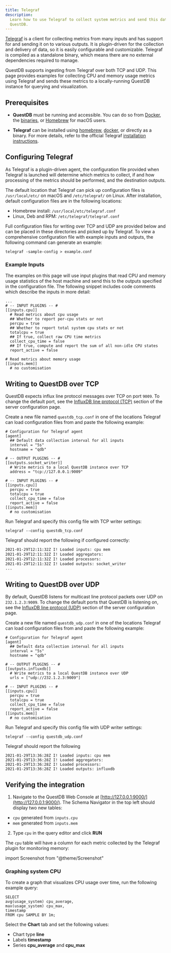 ```yaml
---
title: Telegraf
description:
  Learn how to use Telegraf to collect system metrics and send this data to
  QuestDB.
---
```


[Telegraf](https://docs.influxdata.com/telegraf/v1.17/) is a client for
collecting metrics from many inputs and has support for and sending it on to
various outputs. It is plugin-driven for the collection and delivery of data, so
it is easily configurable and customizable. Telegraf is compiled as a standalone
binary, which means there are no external dependencies required to manage.

QuestDB supports ingesting from Telegraf over both TCP and UDP. This page
provides examples for collecting CPU and memory usage metrics using Telegraf and
sends these metrics to a locally-running QuestDB instance for querying and
visualization.

## Prerequisites

- **QuestDB** must be running and accessible. You can do so from
  [Docker](/docs/get-started/docker/), the
  [binaries](/docs/get-started/binaries/), or
  [Homebrew](/docs/get-started/homebrew/) for macOS users.

- **Telegraf** can be installed using
  [homebrew](https://formulae.brew.sh/formula/telegraf),
  [docker](https://hub.docker.com/_/telegraf), or directly as a binary. For more
  details, refer to the official Telegraf
  [installation instructions](https://docs.influxdata.com/telegraf/v1.17/introduction/installation/).

## Configuring Telegraf

As Telegraf is a plugin-driven agent, the configuration file provided when
Telegraf is launched will determine which metrics to collect, if and how
processing of the metrics should be performed, and the destination outputs.

The default location that Telegraf can pick up configuration files is
`/usr/local/etc/` on macOS and `/etc/telegraf/` on Linux. After installation,
default configuration files are in the following locations:

- Homebrew install: `/usr/local/etc/telegraf.conf`
- Linux, Deb and RPM: `/etc/telegraf/telegraf.conf`

Full configuration files for writing over TCP and UDP are provided below and can
be placed in these directories and picked up by Telegraf. To view a
comprehensive configuration file with example inputs and outputs, the following
command can generate an example:

```
telegraf -sample-config > example.conf
```

### Example Inputs

The examples on this page will use input plugins that read CPU and memory usage
statistics of the host machine and send this to the outputs specified in the
configuration file. The following snippet includes code comments which describe
the inputs in more detail:

```shell title="Example inputs sending host data to QuestDB"
...
# -- INPUT PLUGINS -- #
[[inputs.cpu]]
  # Read metrics about cpu usage
  ## Whether to report per-cpu stats or not
  percpu = true
  ## Whether to report total system cpu stats or not
  totalcpu = true
  ## If true, collect raw CPU time metrics
  collect_cpu_time = false
  ## If true, compute and report the sum of all non-idle CPU states
  report_active = false

# Read metrics about memory usage
[[inputs.mem]]
  # no customisation
```

## Writing to QuestDB over TCP

QuestDB expects influx line protocol messages over TCP on port `9009`. To change
the default port, see the
[InfluxDB line protocol (TCP)](/docs/reference/configuration#influxdb-line-protocol-tcp)
section of the server configuration page.

Create a new file named `questdb_tcp.conf` in one of the locations Telegraf can
load configuration files from and paste the following example:

```shell title="/path/to/telegraf/config/questdb_tcp.conf"
# Configuration for Telegraf agent
[agent]
  ## Default data collection interval for all inputs
  interval = "5s"
  hostname = "qdb"

# -- OUTPUT PLUGINS -- #
[[outputs.socket_writer]]
  # Write metrics to a local QuestDB instance over TCP
  address = "tcp://127.0.0.1:9009"

# -- INPUT PLUGINS -- #
[[inputs.cpu]]
  percpu = true
  totalcpu = true
  collect_cpu_time = false
  report_active = false
[[inputs.mem]]
  # no customisation
```

Run Telegraf and specify this config file with TCP writer settings:

```shell
telegraf --config questdb_tcp.conf
```

Telegraf should report the following if configured correctly:

```bash
2021-01-29T12:11:32Z I! Loaded inputs: cpu mem
2021-01-29T12:11:32Z I! Loaded aggregators:
2021-01-29T12:11:32Z I! Loaded processors:
2021-01-29T12:11:32Z I! Loaded outputs: socket_writer
...
```

## Writing to QuestDB over UDP

By default, QuestDB listens for multicast line protocol packets over UDP on
`232.1.2.3:9009`. To change the default ports that QuestDB is listening on, see
the
[InfluxDB line protocol (UDP)](/docs/reference/configuration/#influxdb-line-protocol-udp)
section of the server configuration page.

Create a new file named `questdb_udp.conf` in one of the locations Telegraf can
load configuration files from and paste the following example:

```shell title="/path/to/telegraf/config/questdb_udp.conf"
# Configuration for Telegraf agent
[agent]
  ## Default data collection interval for all inputs
  interval = "5s"
  hostname = "qdb"

# -- OUTPUT PLUGINS -- #
[[outputs.influxdb]]
  # Write metrics to a local QuestDB instance over UDP
  urls = ["udp://232.1.2.3:9009"]

# -- INPUT PLUGINS -- #
[[inputs.cpu]]
  percpu = true
  totalcpu = true
  collect_cpu_time = false
  report_active = false
[[inputs.mem]]
  # no customisation
```

Run Telegraf and specify this config file with UDP writer settings:

```shell
telegraf --config questdb_udp.conf
```

Telegraf should report the following

```
2021-01-29T13:36:28Z I! Loaded inputs: cpu mem
2021-01-29T13:36:28Z I! Loaded aggregators:
2021-01-29T13:36:28Z I! Loaded processors:
2021-01-29T13:36:28Z I! Loaded outputs: influxdb
```

## Verifying the integration

1. Navigate to the QuestDB Web Console at
   [http://127.0.0.1:9000/](http://127.0.0.1:9000/). The Schema Navigator in the
   top left should display two new tables:

- `cpu` generated from `inputs.cpu`
- `mem` generated from `inputs.mem`

2. Type `cpu` in the query editor and click **RUN**

The `cpu` table will have a column for each metric collected by the Telegraf
plugin for monitoring memory:

import Screenshot from "@theme/Screenshot"

<Screenshot
  alt="Screenshot of the Web Console"
  height={375}
  small
  src="/img/docs/telegraf/select_from_cpu.png"
  width={500}
/>

### Graphing system CPU

To create a graph that visualizes CPU usage over time, run the following example
query:

```
SELECT
avg(usage_system) cpu_average,
max(usage_system) cpu_max,
timestamp
FROM cpu SAMPLE BY 1m;
```

Select the **Chart** tab and set the following values:

- Chart type **line**
- Labels **timestamp**
- Series **cpu_average** and **cpu_max**

<Screenshot
  alt="Screenshot of the Web Console"
  height={375}
  small
  src="/img/docs/telegraf/cpu_stats_chart.png"
  width={500}
/>
